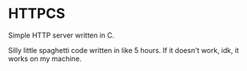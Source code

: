 # HTTPCS
Simple HTTP server written in C.

Silly little spaghetti code written in like 5 hours.
If it doesn't work, idk, it works on my machine.
